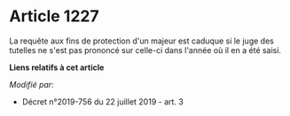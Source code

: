 # Article 1227

La requête aux fins de protection d'un majeur est caduque si le juge des tutelles ne s'est pas prononcé sur celle-ci dans
l'année où il en a été saisi.

**Liens relatifs à cet article**

_Modifié par_:

  - Décret n°2019-756 du 22 juillet 2019 - art. 3
